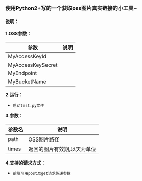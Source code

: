 ### 使用Python2+写的一个获取oss图片真实链接的小工具~

#### **说明：**

**1.OSS参数：**

| 参数                | 说明      |
| ---------------- | ------- |
| MyAccessKeyId        |   |
| MyAccessKeySecret         |    |
| MyEndpoint |  |
| MyBucketName        |      |

**2.运行：**

- `启动test.py文件`

**3.参数：**

| 参数名                | 说明      |
| ---------------- | ------- |
| path        | OSS图片路径  |
| times         | 返回的图片有效期,以天为单位   |

**4.支持的请求方式：**
- `前端可用post及get请求传递参数`
